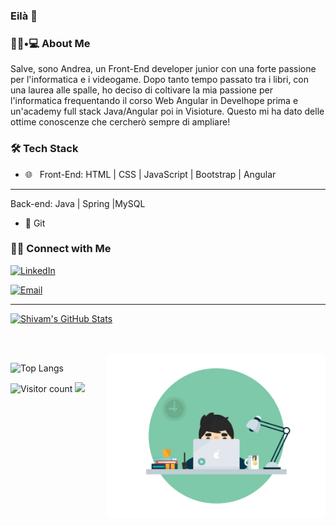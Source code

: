### Eilà 👋


<h3> 👨🏻•💻 About Me </h3>

Salve, sono Andrea, un Front-End developer junior con una forte passione per l'informatica e i videogame. Dopo tanto tempo passato tra i libri, con una laurea alle spalle, ho deciso di coltivare la mia passione per l'informatica frequentando il corso Web Angular in Develhope prima e un'academy full stack Java/Angular poi in Visioture. Questo mi ha dato delle ottime conoscenze che cercherò sempre di ampliare!

<h3>🛠 Tech Stack</h3>


- 🌐 &nbsp; Front-End: HTML | CSS | JavaScript | Bootstrap | Angular
<hr>
Back-end: Java | Spring |MySQL

- 🔧 Git

<h3> 🤝🏻 Connect with Me </h3>


<p align="center">

<a href="https://www.linkedin.com/in/andrea-comparato-94537b230/"><img alt="LinkedIn" src="https://img.shields.io/badge/LinkedIn-Andrea%20Comparato-blue?style=flat-square&logo=linkedin"></a>

<a href="mailto:andreacomparato93@gmail.com"><img alt="Email" src="https://img.shields.io/badge/Email-andreacomparato93@gmail.com-blue?style=flat-square&logo=gmail"></a>

</p>

<hr>


[![Shivam's GitHub Stats](https://github-readme-stats.vercel.app/api?username=Andr1k93&show_icons=true)](https://github.com/https://github.com/Andr1k93)

<br/>

<br/>

<img src="https://github.com/nirala69/nirala69/blob/master/70804f7e25b11f29db904f2fa7b4cd9d.gif" width="350" align='right'>

![Top Langs](https://github-readme-stats.vercel.app/api/top-langs/?username=Andr1k93&show_icons=true)



![Visitor count](https://visitor-badge.laobi.icu/badge?page_id=andr1k93.andr1k93)   <img src="https://media.giphy.com/media/dxn6fRlTIShoeBr69N/giphy.gif" width="30">


